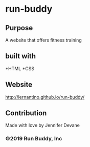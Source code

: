 # run-buddy


## Purpose 
  A website that offers fitness training
  
## built with 
  *HTML
  *CSS
  
 ## Website
  http://lernantino.github.io/run-buddy/
  
 ## Contribution
  Made with love by Jennifer Devane

### ©️2019 Run Buddy, Inc 

